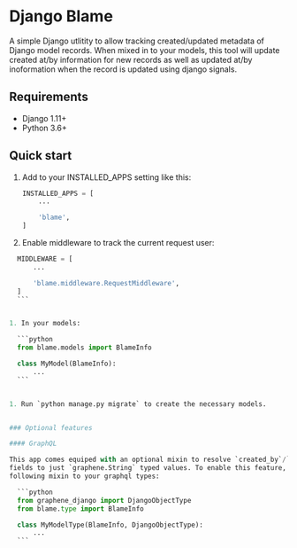 # Django Blame

A simple Django utlitity to allow tracking created/updated metadata of Django
model records. When mixed in to your models, this tool will update created at/by
information for new records as well as updated at/by inoformation when the
record is updated using django signals.

## Requirements

* Django 1.11+
* Python 3.6+


## Quick start

1. Add to your INSTALLED_APPS setting like this:

    ```python
    INSTALLED_APPS = [
        ...

        'blame',
    ]
    ```

1. Enable middleware to track the current request user:

  ```python
    MIDDLEWARE = [
        ...

        'blame.middleware.RequestMiddleware',
    ]
    ```


1. In your models:

    ```python
    from blame.models import BlameInfo

    class MyModel(BlameInfo):
        ...
    ```


1. Run `python manage.py migrate` to create the necessary models.


### Optional features

#### GraphQL

This app comes equiped with an optional mixin to resolve `created_by`/`updated_by`
fields to just `graphene.String` typed values. To enable this feature, add the
following mixin to your graphql types:

    ```python
    from graphene_django import DjangoObjectType
    from blame.type import BlameInfo

    class MyModelType(BlameInfo, DjangoObjectType):
        ...
    ```
